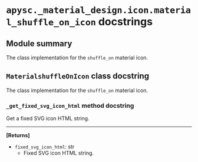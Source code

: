 # `apysc._material_design.icon.material_shuffle_on_icon` docstrings

## Module summary

The class implementation for the `shuffle_on` material icon.

## `MaterialshuffleOnIcon` class docstring

The class implementation for the `shuffle_on` material icon.

### `_get_fixed_svg_icon_html` method docstring

Get a fixed SVG icon HTML string.<hr>

**[Returns]**

- `fixed_svg_icon_html`: str
  - Fixed SVG icon HTML string.